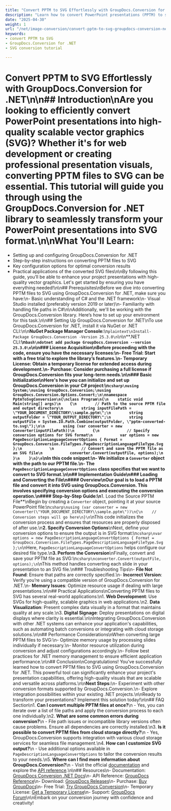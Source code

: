 ```yaml
---
title: "Convert PPTM to SVG Effortlessly with GroupDocs.Conversion for .NET - Image Conversion Tutorial"
description: "Learn how to convert PowerPoint presentations (PPTM) to scalable vector graphics (SVG) using GroupDocs.Conversion for .NET. Follow this step-by-step guide for seamless conversion."
date: "2025-04-30"
weight: 1
url: "/net/image-conversion/convert-pptm-to-svg-groupdocs-conversion-net/"
keywords:
- convert PPTM to SVG
- GroupDocs.Conversion for .NET
- SVG conversion tutorial

---
```



# Convert PPTM to SVG Effortlessly with GroupDocs.Conversion for .NET\n\n## Introduction\nAre you looking to efficiently convert PowerPoint presentations into high-quality scalable vector graphics (SVG)? Whether it's for web development or creating professional presentation visuals, converting PPTM files to SVG can be essential. This tutorial will guide you through using the GroupDocs.Conversion for .NET library to seamlessly transform your PowerPoint presentations into SVG format.\n\n**What You'll Learn:**
- Setting up and configuring GroupDocs.Conversion for .NET
- Step-by-step instructions on converting PPTM files to SVG
- Key configuration options for optimal conversion results
- Practical applications of the converted SVG files\n\nBy following this guide, you’ll be able to enhance your project presentations with high-quality vector graphics. Let's get started by ensuring you have everything needed!\n\n## Prerequisites\nBefore we dive into converting PPTM files to SVG using GroupDocs.Conversion for .NET, make sure you have:\n- Basic understanding of C# and the .NET framework\n- Visual Studio installed (preferably version 2019 or later)\n- Familiarity with handling file paths in C#\n\nAdditionally, we'll be working with the GroupDocs.Conversion library. Here’s how to set up your environment for this task.\n\n## Setting Up GroupDocs.Conversion for .NET\nTo use GroupDocs.Conversion for .NET, install it via NuGet or .NET CLI:\n\n**NuGet Package Manager Console:**\n```plaintext\nInstall-Package GroupDocs.Conversion -Version 25.3.0\n```\n\n**.NET CLI:**\n```bash\ndotnet add package GroupDocs.Conversion --version 25.3.0\n```\n\n### License Acquisition\nBefore proceeding with the code, ensure you have the necessary licenses:\n- **Free Trial**: Start with a free trial to explore the library’s features.\n- **Temporary License**: Obtain a temporary license for extended access during development.\n- **Purchase**: Consider purchasing a full license if GroupDocs.Conversion fits your long-term needs.\n\n### Basic Initialization\nHere's how you can initialize and set up GroupDocs.Conversion in your C# project:\n```csharp\nusing System;\nusing GroupDocs.Conversion;\nusing GroupDocs.Conversion.Options.Convert;\n\nnamespace PptmToSvgConversion\n{\nclass Program\n{\n    static void Main(string[] args)\n    {\n        // Path to the source PPTM file and output directory\n        string inputFilePath = \"YOUR_DOCUMENT_DIRECTORY\\sample.pptm\";\n        string outputFolder = \"YOUR_OUTPUT_DIRECTORY\";\n        string outputFile = System.IO.Path.Combine(outputFolder, \"pptm-converted-to.svg\");\n\n        using (var converter = new Converter(inputFilePath))\n        {\n            // Specify conversion options for SVG format\n            var options = new PageDescriptionLanguageConvertOptions { Format = GroupDocs.Conversion.FileTypes.PageDescriptionLanguageFileType.Svg };\n            \n            // Convert and save the PPTM file as an SVG file\n            converter.Convert(outputFile, options);\n        }\n    }\n}\n```\nIn this code snippet:\n- We initialize a `Converter` object with the path to our PPTM file.\n- The `PageDescriptionLanguageConvertOptions` class specifies that we want to convert to SVG format.\n\n## Implementation Guide\n### Loading and Converting the File\n#### Overview\nOur goal is to load a PPTM file and convert it into SVG using GroupDocs.Conversion. This involves specifying conversion options and executing the conversion operation.\n#### Step-by-Step Guide:\n**1. Load the Source PPTM File**\nBegin by creating a `Converter` object, pointing it at your source PowerPoint file:\n```csharp\nusing (var converter = new Converter(\"YOUR_DOCUMENT_DIRECTORY\\sample.pptm\"))\n{\n    // Conversion steps will go here\n}\n```\nThis code initializes the conversion process and ensures that resources are properly disposed of after use.\n**2. Specify Conversion Options**\nNext, define your conversion options to ensure the output is in SVG format:\n```csharp\nvar options = new PageDescriptionLanguageConvertOptions { Format = GroupDocs.Conversion.FileTypes.PageDescriptionLanguageFileType.Svg };\n```\nHere, `PageDescriptionLanguageConvertOptions` helps configure our desired file type.\n**3. Perform the Conversion**\nFinally, convert and save your PPTM file as SVG:\n```csharp\nconverter.Convert(outputFile, options);\n```\nThis method handles converting each slide in your presentation to an SVG file.\n### Troubleshooting Tips\n- **File Not Found**: Ensure that paths are correctly specified.\n- **Incorrect Version**: Verify you’re using a compatible version of GroupDocs.Conversion for .NET.\n- **Memory Issues**: Optimize resource usage if dealing with large presentations.\n\n## Practical Applications\nConverting PPTM files to SVG has several real-world applications:\n1. **Web Development**: Use SVGs for high-quality, scalable graphics in web applications.\n2. **Data Visualization**: Present complex data visually in a format that maintains quality at any scale.\n3. **Digital Signage**: Deploy presentations on digital displays where clarity is essential.\n\nIntegrating GroupDocs.Conversion with other .NET systems can enhance your application's capabilities, such as automating batch conversions or integrating with cloud storage solutions.\n\n## Performance Considerations\nWhen converting large PPTM files to SVG:\n- Optimize memory usage by processing slides individually if necessary.\n- Monitor resource utilization during conversion and adjust configurations accordingly.\n- Follow best practices for .NET memory management to ensure efficient application performance.\n\n## Conclusion\nCongratulations! You’ve successfully learned how to convert PPTM files to SVG using GroupDocs.Conversion for .NET. This powerful tool can significantly enhance your project's presentation capabilities, offering high-quality visuals that are scalable and versatile across platforms.\n\n**Next Steps:**\n- Experiment with other conversion formats supported by GroupDocs.Conversion.\n- Explore integration possibilities within your existing .NET projects.\n\nReady to transform your presentations? Implement this solution today!\n\n## FAQ Section\n1. **Can I convert multiple PPTM files at once?**\n   - Yes, you can iterate over a list of file paths and apply the conversion process to each one individually.\n2. **What are some common errors during conversion?**\n   - File path issues or incompatible library versions often cause problems. Ensure all dependencies are correctly installed.\n3. **Is it possible to convert PPTM files from cloud storage directly?**\n   - Yes, GroupDocs.Conversion supports integration with various cloud storage services for seamless file management.\n4. **How can I customize SVG output?**\n   - Use additional options available in `PageDescriptionLanguageConvertOptions` to tailor the conversion results to your needs.\n5. **Where can I find more information about GroupDocs.Conversion?**\n   - Visit the official [documentation](https://docs.groupdocs.com/conversion/net/) and explore the [API reference](https://reference.groupdocs.com/conversion/net/).\n\n## Resources\n- Documentation: [GroupDocs Conversion .NET Docs](https://docs.groupdocs.com/conversion/net/)\n- API Reference: [GroupDocs Reference](https://reference.groupdocs.com/conversion/net/)\n- Download: [GroupDocs Releases](https://releases.groupdocs.com/conversion/net/)\n- Purchase: [Buy GroupDocs](https://purchase.groupdocs.com/buy)\n- Free Trial: [Try GroupDocs Conversion](https://releases.groupdocs.com/conversion/net/)\n- Temporary License: [Get a Temporary License](https://purchase.groupdocs.com/temporary-license/)\n- Support: [GroupDocs Forum](https://forum.groupdocs.com/c/conversion/10)\n\nEmbark on your conversion journey with confidence and creativity!
